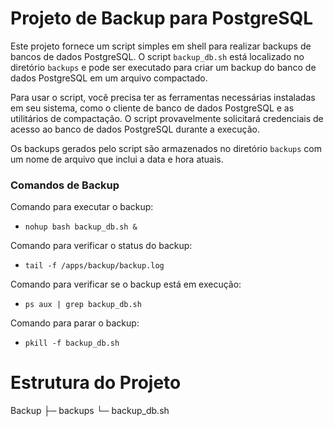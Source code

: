 # Projeto de Backup para PostgreSQL

Este projeto fornece um script simples em shell para realizar backups de bancos de dados PostgreSQL. O script `backup_db.sh` está localizado no diretório `backups` e pode ser executado para criar um backup do banco de dados PostgreSQL em um arquivo compactado.

Para usar o script, você precisa ter as ferramentas necessárias instaladas em seu sistema, como o cliente de banco de dados PostgreSQL e as utilitários de compactação. O script provavelmente solicitará credenciais de acesso ao banco de dados PostgreSQL durante a execução.

Os backups gerados pelo script são armazenados no diretório `backups` com um nome de arquivo que inclui a data e hora atuais.


### Comandos de Backup

Comando para executar o backup:
   - `nohup bash backup_db.sh &`

Comando para verificar o status do backup:
   - `tail -f /apps/backup/backup.log`

Comando para verificar se o backup está em execução:
   - `ps aux | grep backup_db.sh`

Comando para parar o backup:
   - `pkill -f backup_db.sh`


# Estrutura do Projeto

Backup
├─ backups
└─ backup_db.sh

